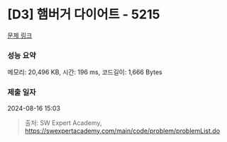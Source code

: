 # [D3] 햄버거 다이어트 - 5215 

[문제 링크](https://swexpertacademy.com/main/code/problem/problemDetail.do?contestProbId=AWT-lPB6dHUDFAVT) 

### 성능 요약

메모리: 20,496 KB, 시간: 196 ms, 코드길이: 1,666 Bytes

### 제출 일자

2024-08-16 15:03



> 출처: SW Expert Academy, https://swexpertacademy.com/main/code/problem/problemList.do